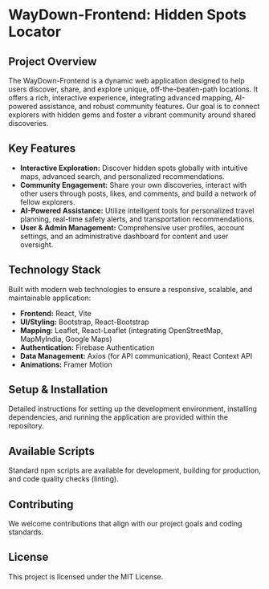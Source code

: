 # WayDown-Frontend: Hidden Spots Locator

## Project Overview

The WayDown-Frontend is a dynamic web application designed to help users discover, share, and explore unique, off-the-beaten-path locations. It offers a rich, interactive experience, integrating advanced mapping, AI-powered assistance, and robust community features. Our goal is to connect explorers with hidden gems and foster a vibrant community around shared discoveries.

## Key Features

-   **Interactive Exploration:** Discover hidden spots globally with intuitive maps, advanced search, and personalized recommendations.
-   **Community Engagement:** Share your own discoveries, interact with other users through posts, likes, and comments, and build a network of fellow explorers.
-   **AI-Powered Assistance:** Utilize intelligent tools for personalized travel planning, real-time safety alerts, and transportation recommendations.
-   **User & Admin Management:** Comprehensive user profiles, account settings, and an administrative dashboard for content and user oversight.

## Technology Stack

Built with modern web technologies to ensure a responsive, scalable, and maintainable application:

-   **Frontend:** React, Vite
-   **UI/Styling:** Bootstrap, React-Bootstrap
-   **Mapping:** Leaflet, React-Leaflet (integrating OpenStreetMap, MapMyIndia, Google Maps)
-   **Authentication:** Firebase Authentication
-   **Data Management:** Axios (for API communication), React Context API
-   **Animations:** Framer Motion

## Setup & Installation

Detailed instructions for setting up the development environment, installing dependencies, and running the application are provided within the repository.

## Available Scripts

Standard npm scripts are available for development, building for production, and code quality checks (linting).

## Contributing

We welcome contributions that align with our project goals and coding standards.

## License

This project is licensed under the MIT License.
